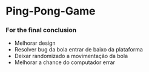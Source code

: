 # Ping-Pong-Game

### For the final conclusion
<ul>
<li>Melhorar design</li>
<li>Resolver bug da bola entrar de baixo da plataforma</li>
<li>Deixar randomizado a movimentação da bola</li>
<li>Melhorar a chance do computador errar</li>
</ul>
